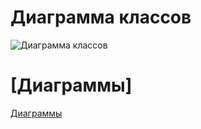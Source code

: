 # Диаграмма классов
![Диаграмма классов](https://github.com/FakeAccountQWE/trtpo2/blob/main/diagrams/Class/ClassDiagram.png)

# [Диаграммы]
[Диаграммы](https://github.com/FakeAccountQWE/trtpo2/tree/main/diagrams)
